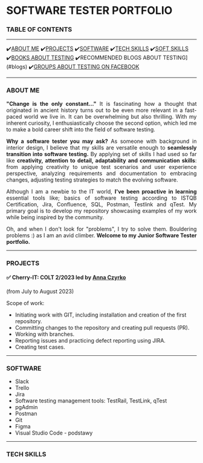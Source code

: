 # SOFTWARE TESTER PORTFOLIO

<h3>TABLE OF CONTENTS</h3>

<hr>

✔️<a href="#about">ABOUT ME</a> ✔️<a href="#projects">PROJECTS</a> ✔️<a href="#software">SOFTWARE</a> ✔️<a href="#techskills">TECH SKILLS</a> ✔️[SOFT SKILLS](#softskills) ✔️[BOOKS ABOUT TESTING](#books) ✔️RECOMMENDED BLOGS ABOUT TESTING](#blogs) ✔️[GROUPS ABOUT TESTING ON FACEBOOK](#face)

<hr>

<section>
<h3 id="about">ABOUT ME</h3>

<p align="justify"><b>"Change is the only constant..."</b> It is fascinating how a thought that originated in ancient history turns out to be even more relevant in a fast-paced world we live in. It can be overwhelming but also thrilling. With my inherent curiosity, I enthusiastically choose the second option, which led me to make a bold career shift into the field of software testing.</p>

<p align="justify"><b>Why a software tester you may ask?</b> As someone with background in interior design, I believe that my skills are versatile enough to <b>seamlessly transition into software testing.</b> 
By applying set of skills I had used so far like <b>creativity, attention to detail, adaptability and communication skills</b>: from applying creativity to unique test scenarios and user experience perspective, analyzing requirements and documentation to embracing changes, adjusting testing strategies to match the evolving software.</p>

<p align="justify">Although I am a newbie to the IT world, <b>I've been proactive in learning</b> essential tools like; basics of software testing according to ISTQB Certification, Jira, Confluence, SQL, Postman, Testlink and qTest. My primary goal is to develop my repository showcasing examples of my work while being inspired by the community.</p>

<p align="justify">Oh,  and when I don't look for "problems", I try to solve them. Bouldering problems :) as I am an avid climber. <b>Welcome to my Junior Software Tester portfolio.</b></p>
</section>

<hr>

<section>
<h3 id="projects">PROJECTS</h3>

<h4 <span>&#9989 Cherry-IT: COLT 2/2023 led by <a href="https://www.linkedin.com/in/ania-czyrko-05933aa1/">Anna Czyrko</a></span></h4>
<p>(from July to August 2023)</p>
<p>Scope of work:</p>
<ul>
  <li>Initiating work with GIT, including installation and creation of the first repository.</li>
  <li>Committing changes to the repository and creating pull requests (PR).</li>
  <li>Working with branches.</li>
  <li>Reporting issues and practicing defect reporting using JIRA.</li>
  <li>Creating test cases.</li>
</ul>

</section>

<hr>

<section>
<h3 id="software">SOFTWARE</h3>
  <ul>
  <li>Slack</li>
  <li>Trello</li>
  <li>Jira</li>
  <li>Software testing management tools: TestRail, TestLink, qTest</li>
  <li>pgAdmin</li>
  <li>Postman</li>
  <li>Git</li>
  <li>Figma</li>
  <li>Visual Studio Code - podstawy</li>
</section>

<hr>

<section>
<h3 id="techskills">TECH SKILLS</h3>
</section>

